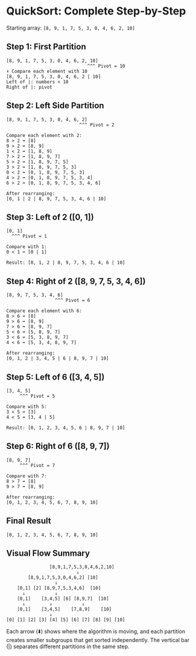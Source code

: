 # QuickSort: Complete Step-by-Step
Starting array: `[8, 9, 1, 7, 5, 3, 0, 4, 6, 2, 10]`

## Step 1: First Partition
```
[8, 9, 1, 7, 5, 3, 0, 4, 6, 2, 10]
                              ^^^ Pivot = 10
⬇️ Compare each element with 10
[8, 9, 1, 7, 5, 3, 0, 4, 6, 2 | 10]
Left of |: numbers < 10
Right of |: pivot
```

## Step 2: Left Side Partition
```
[8, 9, 1, 7, 5, 3, 0, 4, 6, 2]
                           ^^^ Pivot = 2

Compare each element with 2:
8 > 2 ➡️ [8]
9 > 2 ➡️ [8, 9]
1 < 2 ➡️ [1, 8, 9]
7 > 2 ➡️ [1, 8, 9, 7]
5 > 2 ➡️ [1, 8, 9, 7, 5]
3 > 2 ➡️ [1, 8, 9, 7, 5, 3]
0 < 2 ➡️ [0, 1, 8, 9, 7, 5, 3]
4 > 2 ➡️ [0, 1, 8, 9, 7, 5, 3, 4]
6 > 2 ➡️ [0, 1, 8, 9, 7, 5, 3, 4, 6]

After rearranging:
[0, 1 | 2 | 8, 9, 7, 5, 3, 4, 6 | 10]
```

## Step 3: Left of 2 ([0, 1])
```
[0, 1]
  ^^^ Pivot = 1

Compare with 1:
0 < 1 ➡️ [0 | 1]

Result: [0, 1, 2 | 8, 9, 7, 5, 3, 4, 6 | 10]
```

## Step 4: Right of 2 ([8, 9, 7, 5, 3, 4, 6])
```
[8, 9, 7, 5, 3, 4, 6]
                  ^^^ Pivot = 6

Compare each element with 6:
8 > 6 ➡️ [8]
9 > 6 ➡️ [8, 9]
7 > 6 ➡️ [8, 9, 7]
5 < 6 ➡️ [5, 8, 9, 7]
3 < 6 ➡️ [5, 3, 8, 9, 7]
4 < 6 ➡️ [5, 3, 4, 8, 9, 7]

After rearranging:
[0, 1, 2 | 3, 4, 5 | 6 | 8, 9, 7 | 10]
```

## Step 5: Left of 6 ([3, 4, 5])
```
[3, 4, 5]
     ^^^ Pivot = 5

Compare with 5:
3 < 5 ➡️ [3]
4 < 5 ➡️ [3, 4 | 5]

Result: [0, 1, 2, 3, 4, 5, 6 | 8, 9, 7 | 10]
```

## Step 6: Right of 6 ([8, 9, 7])
```
[8, 9, 7]
     ^^^ Pivot = 7

Compare with 7:
8 > 7 ➡️ [8]
9 > 7 ➡️ [8, 9]

After rearranging:
[0, 1, 2, 3, 4, 5, 6, 7, 8, 9, 10]
```

## Final Result
```
[0, 1, 2, 3, 4, 5, 6, 7, 8, 9, 10]
```

## Visual Flow Summary
```
                [8,9,1,7,5,3,0,4,6,2,10]
                          ↓
        [8,9,1,7,5,3,0,4,6,2] [10]
                  ↓
    [0,1] [2] [8,9,7,5,3,4,6]  [10]
      ↓           ↓
    [0,1]    [3,4,5] [6] [8,9,7]  [10]
      ↓         ↓           ↓
    [0,1]    [3,4,5]    [7,8,9]    [10]
                ↓
[0] [1] [2] [3] [4] [5] [6] [7] [8] [9] [10]
```

Each arrow (⬇️) shows where the algorithm is moving, and each partition creates smaller subgroups that get sorted independently. The vertical bar (|) separates different partitions in the same step.
